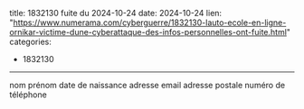  
title: 1832130 fuite du 2024-10-24
date: 2024-10-24
lien: "https://www.numerama.com/cyberguerre/1832130-lauto-ecole-en-ligne-ornikar-victime-dune-cyberattaque-des-infos-personnelles-ont-fuite.html"
categories:
  - 1832130
---

nom
prénom
date de naissance
adresse email
adresse postale
numéro de téléphone


